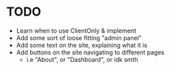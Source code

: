 # TODO

- Learn when to use ClientOnly & implement
- Add some sort of loose fitting "admin panel"
- Add some text on the site, explaining what it is
- Add buttons on the site navigating to different pages
  - i.e "About", or "Dashboard", or idk smth
